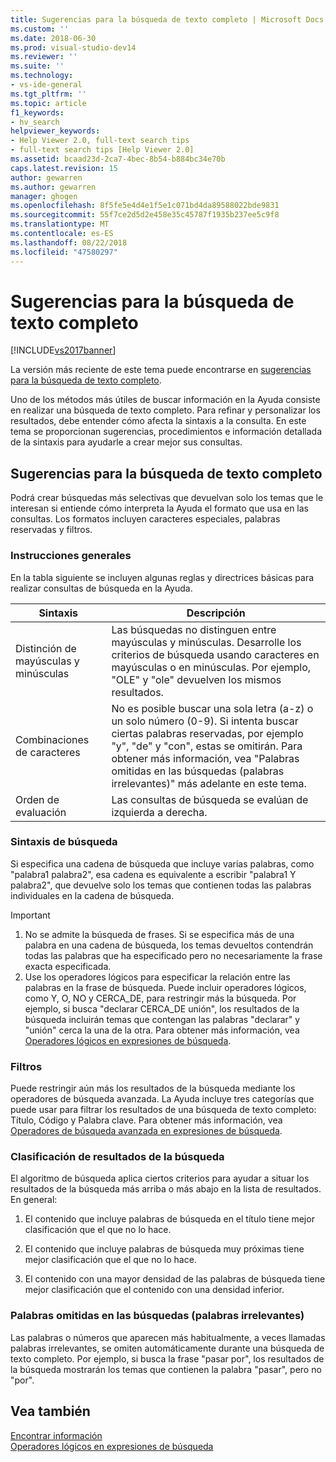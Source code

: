 ```yaml
---
title: Sugerencias para la búsqueda de texto completo | Microsoft Docs
ms.custom: ''
ms.date: 2018-06-30
ms.prod: visual-studio-dev14
ms.reviewer: ''
ms.suite: ''
ms.technology:
- vs-ide-general
ms.tgt_pltfrm: ''
ms.topic: article
f1_keywords:
- hv_search
helpviewer_keywords:
- Help Viewer 2.0, full-text search tips
- full-text search tips [Help Viewer 2.0]
ms.assetid: bcaad23d-2ca7-4bec-8b54-b884bc34e70b
caps.latest.revision: 15
author: gewarren
ms.author: gewarren
manager: ghogen
ms.openlocfilehash: 8f5fe5e4d4e1f5e1c071bd4da89588022bde9831
ms.sourcegitcommit: 55f7ce2d5d2e458e35c45787f1935b237ee5c9f8
ms.translationtype: MT
ms.contentlocale: es-ES
ms.lasthandoff: 08/22/2018
ms.locfileid: "47580297"
---
```

# <a name="full-text-search-tips"></a>Sugerencias para la búsqueda de texto completo
[!INCLUDE[vs2017banner](../includes/vs2017banner.md)]

La versión más reciente de este tema puede encontrarse en [sugerencias para la búsqueda de texto completo](https://docs.microsoft.com/visualstudio/ide/full-text-search-tips).  
  
Uno de los métodos más útiles de buscar información en la Ayuda consiste en realizar una búsqueda de texto completo. Para refinar y personalizar los resultados, debe entender cómo afecta la sintaxis a la consulta. En este tema se proporcionan sugerencias, procedimientos e información detallada de la sintaxis para ayudarle a crear mejor sus consultas.  
  
## <a name="full-text-search-tips"></a>Sugerencias para la búsqueda de texto completo  
 Podrá crear búsquedas más selectivas que devuelvan solo los temas que le interesan si entiende cómo interpreta la Ayuda el formato que usa en las consultas. Los formatos incluyen caracteres especiales, palabras reservadas y filtros.  
  
### <a name="general-guidelines"></a>Instrucciones generales  
 En la tabla siguiente se incluyen algunas reglas y directrices básicas para realizar consultas de búsqueda en la Ayuda.  
  
|Sintaxis|Descripción|  
|------------|-----------------|  
|Distinción de mayúsculas y minúsculas|Las búsquedas no distinguen entre mayúsculas y minúsculas. Desarrolle los criterios de búsqueda usando caracteres en mayúsculas o en minúsculas. Por ejemplo, "OLE" y "ole" devuelven los mismos resultados.|  
|Combinaciones de caracteres|No es posible buscar una sola letra (a-z) o un solo número (0-9). Si intenta buscar ciertas palabras reservadas, por ejemplo "y", "de" y "con", estas se omitirán. Para obtener más información, vea "Palabras omitidas en las búsquedas (palabras irrelevantes)" más adelante en este tema.|  
|Orden de evaluación|Las consultas de búsqueda se evalúan de izquierda a derecha.|  
  
### <a name="search-syntax"></a>Sintaxis de búsqueda  
 Si especifica una cadena de búsqueda que incluye varias palabras, como "palabra1 palabra2", esa cadena es equivalente a escribir "palabra1 Y palabra2", que devuelve solo los temas que contienen todas las palabras individuales en la cadena de búsqueda.  
  
> [!IMPORTANT]
>  1.  No se admite la búsqueda de frases. Si se especifica más de una palabra en una cadena de búsqueda, los temas devueltos contendrán todas las palabras que ha especificado pero no necesariamente la frase exacta especificada.  
> 2.  Use los operadores lógicos para especificar la relación entre las palabras en la frase de búsqueda. Puede incluir operadores lógicos, como Y, O, NO y CERCA_DE, para restringir más la búsqueda. Por ejemplo, si busca "declarar CERCA_DE unión", los resultados de la búsqueda incluirán temas que contengan las palabras "declarar" y "unión" cerca la una de la otra. Para obtener más información, vea [Operadores lógicos en expresiones de búsqueda](../ide/logical-operators-in-search-expressions.md).  
  
### <a name="filters"></a>Filtros  
 Puede restringir aún más los resultados de la búsqueda mediante los operadores de búsqueda avanzada. La Ayuda incluye tres categorías que puede usar para filtrar los resultados de una búsqueda de texto completo: Título, Código y Palabra clave. Para obtener más información, vea [Operadores de búsqueda avanzada en expresiones de búsqueda](../ide/advanced-search-operators-in-search-expressions.md).  
  
### <a name="ranking-of-search-results"></a>Clasificación de resultados de la búsqueda  
 El algoritmo de búsqueda aplica ciertos criterios para ayudar a situar los resultados de la búsqueda más arriba o más abajo en la lista de resultados. En general:  
  
1.  El contenido que incluye palabras de búsqueda en el título tiene mejor clasificación que el que no lo hace.  
  
2.  El contenido que incluye palabras de búsqueda muy próximas tiene mejor clasificación que el que no lo hace.  
  
3.  El contenido con una mayor densidad de las palabras de búsqueda tiene mejor clasificación que el contenido con una densidad inferior.  
  
### <a name="words-ignored-in-searches-stop-words"></a>Palabras omitidas en las búsquedas (palabras irrelevantes)  
 Las palabras o números que aparecen más habitualmente, a veces llamadas palabras irrelevantes, se omiten automáticamente durante una búsqueda de texto completo. Por ejemplo, si busca la frase "pasar por", los resultados de la búsqueda mostrarán los temas que contienen la palabra "pasar", pero no "por".  
  
## <a name="see-also"></a>Vea también  
 [Encontrar información](../ide/locate-information.md)   
 [Operadores lógicos en expresiones de búsqueda](../ide/logical-operators-in-search-expressions.md)



